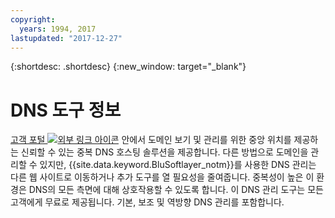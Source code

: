 ```yaml
---
copyright:
  years: 1994, 2017
lastupdated: "2017-12-27"
---
```


{:shortdesc: .shortdesc}
{:new_window: target="_blank"}

# DNS 도구 정보

[고객 포털 ![외부 링크 아이콘](../../icons/launch-glyph.svg "외부 링크 아이콘")](https://control.softlayer.com/network/dns/list) 안에서 도메인 보기 및 관리를 위한 중앙 위치를 제공하는 신뢰할 수 있는 중복 DNS 호스팅 솔루션을 제공합니다. 다른 방법으로 도메인을 관리할 수 있지만, {{site.data.keyword.BluSoftlayer_notm}}를 사용한 DNS 관리는 다른 웹 사이트로 이동하거나 추가 도구를 열 필요성을 줄여줍니다. 중복성이 높은 이 환경은 DNS의 모든 측면에 대해 상호작용할 수 있도록 합니다. 이 DNS 관리 도구는 모든 고객에게 무료로 제공됩니다. 기본, 보조 및 역방향 DNS 관리를 포함합니다. 


